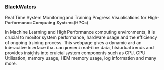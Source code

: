 ### BlackWaters 

Real Time System Monitoring and Training Progress Visualisations for High-Performance Computing Systems(HPCs)

In Machine Learning and High Performance computing environments, it is crucial to monitor system performance, hardware usage and the efficiency of ongoing training process. This webpage gives a dynamic and an interactive interface that can present real-time data, historical trends and provides insights into cruicial system components such as CPU, GPU Utilisation, memory usage, HBM memory usage, log information and many more.
